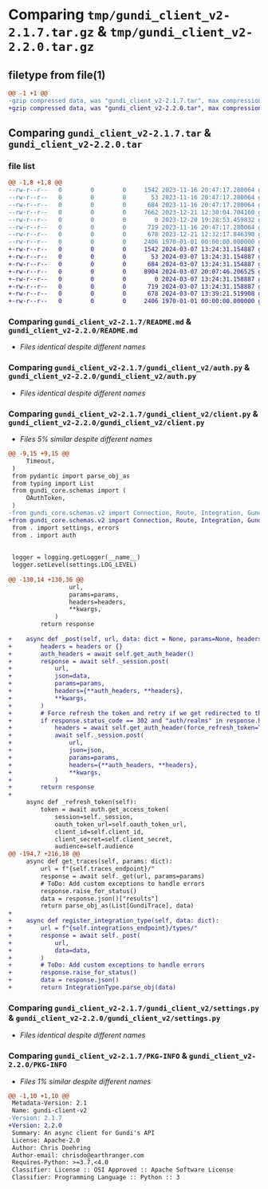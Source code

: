 # Comparing `tmp/gundi_client_v2-2.1.7.tar.gz` & `tmp/gundi_client_v2-2.2.0.tar.gz`

## filetype from file(1)

```diff
@@ -1 +1 @@
-gzip compressed data, was "gundi_client_v2-2.1.7.tar", max compression
+gzip compressed data, was "gundi_client_v2-2.2.0.tar", max compression
```

## Comparing `gundi_client_v2-2.1.7.tar` & `gundi_client_v2-2.2.0.tar`

### file list

```diff
@@ -1,8 +1,8 @@
--rw-r--r--   0        0        0     1542 2023-11-16 20:47:17.280064 gundi_client_v2-2.1.7/README.md
--rw-r--r--   0        0        0       53 2023-11-16 20:47:17.280064 gundi_client_v2-2.1.7/gundi_client_v2/__init__.py
--rw-r--r--   0        0        0      684 2023-11-16 20:47:17.280064 gundi_client_v2-2.1.7/gundi_client_v2/auth.py
--rw-r--r--   0        0        0     7662 2023-12-21 12:30:04.704160 gundi_client_v2-2.1.7/gundi_client_v2/client.py
--rw-r--r--   0        0        0        0 2023-12-20 19:28:53.459832 gundi_client_v2-2.1.7/gundi_client_v2/errors.py
--rw-r--r--   0        0        0      719 2023-11-16 20:47:17.280064 gundi_client_v2-2.1.7/gundi_client_v2/settings.py
--rw-r--r--   0        0        0      678 2023-12-21 12:32:17.846390 gundi_client_v2-2.1.7/pyproject.toml
--rw-r--r--   0        0        0     2406 1970-01-01 00:00:00.000000 gundi_client_v2-2.1.7/PKG-INFO
+-rw-r--r--   0        0        0     1542 2024-03-07 13:24:31.154887 gundi_client_v2-2.2.0/README.md
+-rw-r--r--   0        0        0       53 2024-03-07 13:24:31.154887 gundi_client_v2-2.2.0/gundi_client_v2/__init__.py
+-rw-r--r--   0        0        0      684 2024-03-07 13:24:31.154887 gundi_client_v2-2.2.0/gundi_client_v2/auth.py
+-rw-r--r--   0        0        0     8904 2024-03-07 20:07:46.206525 gundi_client_v2-2.2.0/gundi_client_v2/client.py
+-rw-r--r--   0        0        0        0 2024-03-07 13:24:31.158887 gundi_client_v2-2.2.0/gundi_client_v2/errors.py
+-rw-r--r--   0        0        0      719 2024-03-07 13:24:31.158887 gundi_client_v2-2.2.0/gundi_client_v2/settings.py
+-rw-r--r--   0        0        0      678 2024-03-07 13:39:21.519908 gundi_client_v2-2.2.0/pyproject.toml
+-rw-r--r--   0        0        0     2406 1970-01-01 00:00:00.000000 gundi_client_v2-2.2.0/PKG-INFO
```

### Comparing `gundi_client_v2-2.1.7/README.md` & `gundi_client_v2-2.2.0/README.md`

 * *Files identical despite different names*

### Comparing `gundi_client_v2-2.1.7/gundi_client_v2/auth.py` & `gundi_client_v2-2.2.0/gundi_client_v2/auth.py`

 * *Files identical despite different names*

### Comparing `gundi_client_v2-2.1.7/gundi_client_v2/client.py` & `gundi_client_v2-2.2.0/gundi_client_v2/client.py`

 * *Files 5% similar despite different names*

```diff
@@ -9,15 +9,15 @@
     Timeout,
 )
 from pydantic import parse_obj_as
 from typing import List
 from gundi_core.schemas import (
     OAuthToken,
 )
-from gundi_core.schemas.v2 import Connection, Route, Integration, GundiTrace
+from gundi_core.schemas.v2 import Connection, Route, Integration, GundiTrace, IntegrationType
 from . import settings, errors
 from . import auth
 
 
 logger = logging.getLogger(__name__)
 logger.setLevel(settings.LOG_LEVEL)
 
@@ -130,14 +130,36 @@
                 url,
                 params=params,
                 headers=headers,
                 **kwargs,
             )
         return response
 
+    async def _post(self, url, data: dict = None, params=None, headers=None, **kwargs):
+        headers = headers or {}
+        auth_headers = await self.get_auth_header()
+        response = await self._session.post(
+            url,
+            json=data,
+            params=params,
+            headers={**auth_headers, **headers},
+            **kwargs,
+        )
+        # Force refresh the token and retry if we get redirected to the login page
+        if response.status_code == 302 and "auth/realms" in response.headers.get("location", ""):
+            headers = await self.get_auth_header(force_refresh_token=True)
+            await self._session.post(
+                url,
+                json=json,
+                params=params,
+                headers={**auth_headers, **headers},
+                **kwargs,
+            )
+        return response
+
     async def _refresh_token(self):
         token = await auth.get_access_token(
             session=self._session,
             oauth_token_url=self.oauth_token_url,
             client_id=self.client_id,
             client_secret=self.client_secret,
             audience=self.audience
@@ -194,7 +216,18 @@
     async def get_traces(self, params: dict):
         url = f"{self.traces_endpoint}/"
         response = await self._get(url, params=params)
         # ToDo: Add custom exceptions to handle errors
         response.raise_for_status()
         data = response.json()["results"]
         return parse_obj_as(List[GundiTrace], data)
+
+    async def register_integration_type(self, data: dict):
+        url = f"{self.integrations_endpoint}/types/"
+        response = await self._post(
+            url,
+            data=data,
+        )
+        # ToDo: Add custom exceptions to handle errors
+        response.raise_for_status()
+        data = response.json()
+        return IntegrationType.parse_obj(data)
```

### Comparing `gundi_client_v2-2.1.7/gundi_client_v2/settings.py` & `gundi_client_v2-2.2.0/gundi_client_v2/settings.py`

 * *Files identical despite different names*

### Comparing `gundi_client_v2-2.1.7/PKG-INFO` & `gundi_client_v2-2.2.0/PKG-INFO`

 * *Files 1% similar despite different names*

```diff
@@ -1,10 +1,10 @@
 Metadata-Version: 2.1
 Name: gundi-client-v2
-Version: 2.1.7
+Version: 2.2.0
 Summary: An async client for Gundi's API
 License: Apache-2.0
 Author: Chris Doehring
 Author-email: chrisdo@earthranger.com
 Requires-Python: >=3.7,<4.0
 Classifier: License :: OSI Approved :: Apache Software License
 Classifier: Programming Language :: Python :: 3
```


